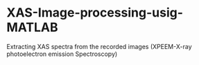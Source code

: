 # XAS-Image-processing-usig-MATLAB
Extracting XAS spectra from the recorded images (XPEEM-X-ray photoelectron emission Spectroscopy)
